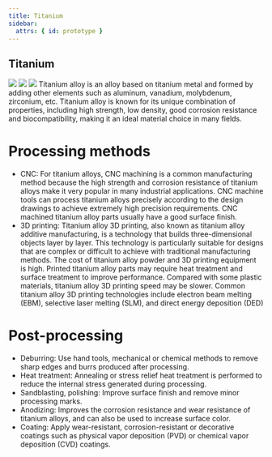```yaml
---
title: Titanium
sidebar:
  attrs: { id: prototype }
---
```


## Titanium
![](https://nexmaker-profabx.oss-cn-hangzhou.aliyuncs.com/img/WX20240602-231154.png)
![](https://nexmaker-profabx.oss-cn-hangzhou.aliyuncs.com/img/WX20240602-231627.png)
![](https://nexmaker-profabx.oss-cn-hangzhou.aliyuncs.com/img/WX20240602-231627.png)
Titanium alloy is an alloy based on titanium metal and formed by adding other elements such as aluminum, vanadium, molybdenum, zirconium, etc. Titanium alloy is known for its unique combination of properties, including high strength, low density, good corrosion resistance and biocompatibility, making it an ideal material choice in many fields.
# Processing methods
* CNC: For titanium alloys, CNC machining is a common manufacturing method because the high strength and corrosion resistance of titanium alloys make it very popular in many industrial applications. CNC machine tools can process titanium alloys precisely according to the design drawings to achieve extremely high precision requirements. CNC machined titanium alloy parts usually have a good surface finish.
* 3D printing: Titanium alloy 3D printing, also known as titanium alloy additive manufacturing, is a technology that builds three-dimensional objects layer by layer. This technology is particularly suitable for designs that are complex or difficult to achieve with traditional manufacturing methods. The cost of titanium alloy powder and 3D printing equipment is high. Printed titanium alloy parts may require heat treatment and surface treatment to improve performance. Compared with some plastic materials, titanium alloy 3D printing speed may be slower. Common titanium alloy 3D printing technologies include electron beam melting (EBM), selective laser melting (SLM), and direct energy deposition (DED)
# Post-processing
* Deburring: Use hand tools, mechanical or chemical methods to remove sharp edges and burrs produced after processing.
* Heat treatment: Annealing or stress relief heat treatment is performed to reduce the internal stress generated during processing.
* Sandblasting, polishing: Improve surface finish and remove minor processing marks.
* Anodizing: Improves the corrosion resistance and wear resistance of titanium alloys, and can also be used to increase surface color.
* Coating: Apply wear-resistant, corrosion-resistant or decorative coatings such as physical vapor deposition (PVD) or chemical vapor deposition (CVD) coatings.
